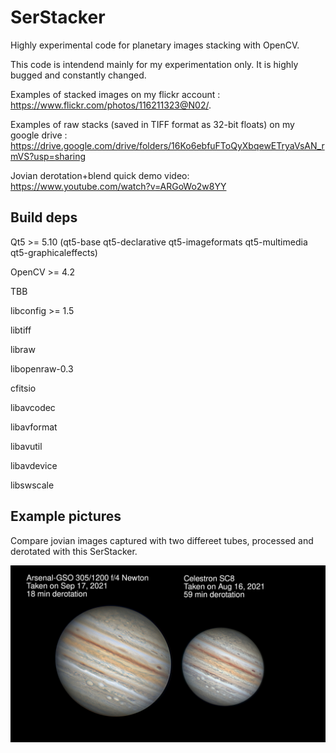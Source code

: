 # SerStacker
Highly experimental code for planetary images stacking with OpenCV.

This code is intendend mainly for my experimentation only.
It is highly bugged and constantly changed. 

Examples of stacked images on my flickr account : 
  https://www.flickr.com/photos/116211323@N02/.

Examples of raw stacks (saved in TIFF format as 32-bit floats) on my google drive : 
  https://drive.google.com/drive/folders/16Ko6ebfuFToQyXbqewETryaVsAN_rmVS?usp=sharing

Jovian derotation+blend quick demo video:
  https://www.youtube.com/watch?v=ARGoWo2w8YY

## Build deps

Qt5 >= 5.10  (qt5-base qt5-declarative qt5-imageformats qt5-multimedia qt5-graphicaleffects)

OpenCV >= 4.2

TBB

libconfig >= 1.5

libtiff

libraw

libopenraw-0.3

cfitsio

libavcodec

libavformat

libavutil

libavdevice

libswscale

## Example pictures

Compare jovian images captured with two differeet tubes, processed and derotated with this SerStacker.

![compare-scopes](./debug/jovian-derotation/compare-scopes.jpg)






